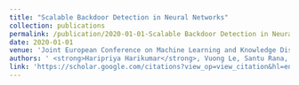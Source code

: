 ```yaml
---
title: "Scalable Backdoor Detection in Neural Networks"
collection: publications
permalink: /publication/2020-01-01-Scalable Backdoor Detection in Neural Networks
date: 2020-01-01
venue: 'Joint European Conference on Machine Learning and Knowledge Discovery in Databases (ECML PKDD)'
authors: ' <strong>Haripriya Harikumar</strong>, Vuong Le, Santu Rana, Sourangshu Bhattacharya, Sunil Gupta, Svetha Venkatesh, '
link: 'https://scholar.google.com/citations?view_op=view_citation&hl=en&user=50ErN80AAAAJ&citation_for_view=50ErN80AAAAJ:UebtZRa9Y70C'
---
```

